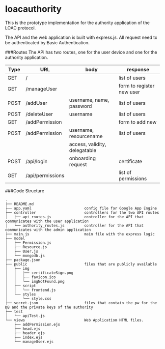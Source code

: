 # loacauthority
This is the prototype implementation for the authority application of the LOAC protocol.

The API and the web application is built with express.js. All request need to be authenticated by Basic Authentication.


###Routes
The API has two routes, one for the user device and one for the authority application.

 
| Type | URL              | body                          | response                  |
|------|------------------|-------------------------------|---------------------------|
| GET  | /                |                               | list of users             |
| GET  | /manageUser      |                               | form to register new user |
| POST | /addUser         | username, name, password      | list of users             |
| POST | /deleteUser      | username                      | list of users             |
| GET  | /addPermission   |                               | form to add new           |
| POST | /addPermission   | username, resourcename        | list of users             |
|      |                  | access, validity, delegatable |                           |
| POST | /api/login       | onboarding request            | certificate               |
| GET  | /api/permissions |                               | list of permissions       |

###Code Structure

```
.
├── README.md
├── app.yaml                        config file for Google App Engine
├── controller                      controllers for the two API routes
│   ├── api_routes.js               controller for the API that communicates with the user application
│   └── authority_routes.js         controller for the API that communicates with the admin application
├── main.js                         main file with the express logic 
├── model                           
│   ├── Permission.js
│   ├── Resource.js
│   ├── User.js
│   └── mongodb.js
├── package.json
├── public                          files that are publicly available
│   ├── img
│   │   ├── certificateSign.png
│   │   ├── favicon.ico
│   │   └── imgNotFound.png
│   ├── script
│   │   └── frontend.js
│   └── styles
│       └── style.css
├── secret.json                     files that contain the pw for the DB and the private keys of the authority
├── test
│   └── apiTest.js
└── views                           Web Application HTML files.
    ├── addPermission.ejs
    ├── head.ejs
    ├── header.ejs
    ├── index.ejs
    └── manageUser.ejs
```
